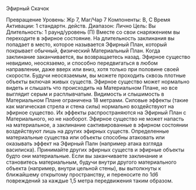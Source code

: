 
Эфирный Скачок

Превращение
Уровень: Жр 7, Маг/Чар 7
Компоненты: В, С
Время Активации: 1 стандартн. действ.
Диапазон: Лично
Цель: Вы
Длительность: 1 раунд/уровень (П)
Вместе со свои снаряжением вы переходите в эфирное состояние. На длительность заклинания вы попадает в место,
которое называется Эфирный План, который покрывает обычный, физический
Материальный План. Когда заклинание
заканчивается, вы возвращаетесь назад.
Эфирное существо невидимо, неосязаемо, и способно передвигаться в
любом направлении, даже вверх или
вниз, хотя только при половине своей
скорости. Будучи неосязаемым, вы можете проходить сквозь плотные объекты
включая живых существ. Эфирное существо может нормально видеть и слышать что происходить на Материальном
Плане, но все выглядит серым и расплывчатым. Видимость и слышимость
в Материальном Плане ограничена 18
метрами. Силовые эффекты (такие как
магическая стрела и стена силы) нормально воздействуют на эфирное существо. Их эффекты распространяются на
Эфирный План с Материального, но не
наоборот. Эфирное существо не может
напасть на материальное, а заклинание
сактивированные в эфирном состоянии
воздействуют лишь на других эфирных
существ. Определенные материальные
существа или объекты способны атаковать или оказывать эффект на Эфирный
Палн (например атака взгляда василиска). Принимайте других эфирных
существ и эфирные объекты будто они
материальные.
Если вы заканчиваете заклинание
и становитесь материальным, будучи
внутри другого материального объекта
(например, внутри цельной стены), вы
вытолкнуты к ближайшему открытому
пространству, и переносите по 1d6 повреждений за каждые 1,5 метра передвижения таким образом.